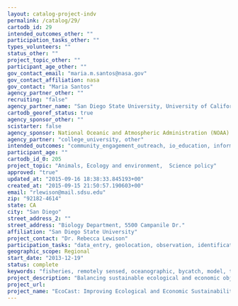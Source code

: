 ```yaml
---
layout: catalog-project-indv
permalink: /catalog/29/
cartodb_id: 29
intended_outcomes_other: ""
participation_tasks_other: ""
types_volunteers: ""
status_other: ""
project_topic_other: ""
participant_age_other: ""
gov_contact_email: "maria.m.santos@nasa.gov"
gov_contact_affiliation: nasa
gov_contact: "Maria Santos"
agency_partner_other: ""
recruiting: "false"
agency_partner_name: "San Diego State University, University of California, Santa Cruz, Stanford University, Old Dominion University, University of Maryland"
cartodb_georef_status: true
agency_sponsor_other: ""
scistarter: false
agency_sponsor: National Oceanic and Atmospheric Administration (NOAA)
agency_partner: "college_university, other"
intended_outcomes: "community_engagement_outreach, io_education, inform_public_policy, operational_integration_use, proof_of_concept, regulation, research_advancement"
participant_age: ""
cartodb_id_0: 205
project_topic: "Animals, Ecology and environment,  Science policy"
approved: "true"
updated_at: "2015-09-16 18:38:33.845193+00"
created_at: "2015-09-15 21:50:57.190603+00"
email: "rlewison@mail.sdsu.edu"
zip: "92182-4614"
state: CA
city: "San Diego"
street_address_2: ""
street_address: "Biology Department, 5500 Campanile Dr."
affiliation: "San Diego State University"
project_contact: "Dr. Rebecca Lewison"
participation_tasks: "data_entry, geolocation, observation, identification, measurement"
geographic_scope: Regional
start_date: "2013-12-19"
status: complete
keywords: "fisheries, remotely sensed, oceanographic, bycatch, model, tool"
project_description: "Balancing sustainable ecological and economic objectives is a continuing challenge for fisheries managers. Many US fisheries harvest healthy target stocks, however, bycatch of non-target species is common, and can result in large-scale fishery closures. Technological advancements in remote sensing over the past decade have revolutionized the way fishermen target ocean resources and the amount of data available on the ocean environment. In partnership with the California drift gillnet fishery and National Marine Fisheries Service, we aim to use these data to balance protection of ecological resources and economic viability. The objective of this Feasibility Study Project is to evaluate the applicability of EcoCatch, a near real-time, multi-species fisheries management tool. Our approach will build on previous NASA-funded projects, TurtleWatch and WhaleWatch, that couple spatial data of protected species with remotely-sensed data to successfully reduce bycatch and other human impacts. We will use remotely sensed satellite oceanographic, fisheries and satellite tracking data to produce near-real time spatial models of target catch and bycatch, assimilating additional information from fishermen input. Our objective is to develop a predictive tool that will enhance conservation of protected and non-target species, while maintaining sustainability and profitability of the fishery."
project_url: 
project_name: "EcoCast: Improving Ecological and Economic Sustainability of Marine Fisheries Using Remotely-sensed Oceanographic Data"
---
```

